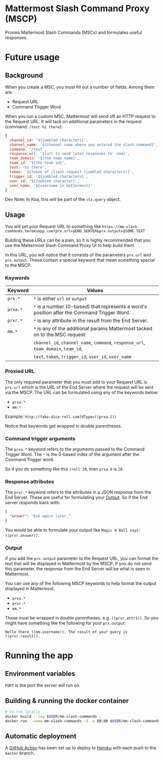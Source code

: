 # Mattermost Slash Command Proxy (MSCP)

Proxies Mattermost Slash Commands (MSCs) and formulates useful responses.

# Future usage

## Background

When you create a MSC, you must fill out a number of fields. Among them are:

- Request URL
- Command Trigger Word

When you run a custom MSC, Mattermost will send off an HTTP request to the Request URL. It will tack on additional parameters in the request (command: `/test hi there`):

```js
{
  channel_id: '${jumbled characters}',
  channel_name: '${channel name where you entered the slash command}',
  command: '/test',
  response_url: '${url to send later responses to .com}',
  team_domain: '${the team name}',
  team_id: '${the team id}',
  text: 'hi there',
  token: '${token of client request (jumbled characters)}',
  trigger_id: '${jumbled characters}',
  user_id: '${jumbled character}',
  user_name: '${username in mattermost}'
}
```

Dev Note: In Koa, this will be part of the `ctx.query` object.

## Usage

You will set your Request URL to something like `https://mm-slash-commands.herokuapp.com?prx.url=$END_SERVER&prx.output=$SOME_TEXT`

Building these URLs can be a pain, so it is highly recommended that you use the Mattermost Slash Command Proxy UI to help build them.

In this URL, you will notice that it consists of the parameters `prx.url` and `prx.output`. These contain a special keyword that mean something special to the MSCP.

### Keywords

| Keyword  | Values                                                                                      |
| -------- | ------------------------------------------------------------------------------------------- |
| `prx.*`  | `*` is either `url` or `output`                                                             |
| `prxa.*` | `*` is a number (0-based) that represents a word's position after the Command Trigger Word. |
| `prxr.*` | `*` is any attribute in the result from the End Server.                                     |
| `mm.*`   | `*` is any of the additional params Mattermost tacked on to the MSC request:                |
|          | `channel_id`, `channel_name`, `command`, `response_url`, `team_domain`, `team_id`,          |
|          | `text`, `token`, `trigger_id`, `user_id`, `user_name`                                       |

### Proxied URL

The only required parameter that you must add to your Request URL is `prx.url` which is the URL of the End Server where the request will be sent via the MSCP. The URL can be formulated using any of the keywords below:

- `prxa.*`
- `mm.*`

Example: `http://fake-dice-roll.com?dType=((prxa.1))`

Notice that keywords get wrapped in double parentheses.

### Command trigger arguments

The `prxa.*` keyword refers to the arguments passed to the Command Trigger Word. The `*` is the 0-based index of the argument after the Command Trigger word.

So if you do something like this `/roll 20`, then `prxa.0` is `20`.

### Response attributes

The `prxr.*` keyword refers to the attributes in a JSON response from the End Server. These are useful for formulating your [Output](#output). So if the End server responds back with:

```json
{
  "answer": "Ask again later."
}
```

You would be able to formulate your output like `Magic 8 Ball says: ((prxr.answer))`.

### Output

If you add the `prx.output` parameter to the Request URL, you can format the text that will be displayed in Mattermost by the MSCP. If you do not send this parameter, the response from the End Server will be what is seen in Mattermost.

You can use any of the following MSCP keywords to help format the output displayed in Mattermost.

- `prxa.*`
- `prxr.*`
- `mm.*`

These must be wrapped in double parentheses, e.g. `((prxr.attr1))`. So you might have something like the following for your `prx.output`:

`Hello there ((mm.username)). The result of your query is ((prxr.result)).`

# Running the app

## Environment variables

`PORT` is the port the server will run on.

## Building & running the docker container

```bash
# to run locally
docker build --tag $USER/mm-slash-commands .
docker run --name mm-slash-commands -d -p 80:80 $USER/mm-slash-commands
```

## Automatic deployment

A [GitHub Action](.github/workflows/main.yml) has been set up to deploy to [Heroku](https://mm-slash-commands.herokuapp.com/) with each push to the `master` branch.
